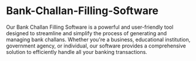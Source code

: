 # Bank-Challan-Filling-Software
Our Bank Challan Filling Software is a powerful and user-friendly tool designed to streamline and simplify the process of generating and managing bank challans. Whether you're a business, educational institution, government agency, or individual, our software provides a comprehensive solution to efficiently handle all your banking transactions.
